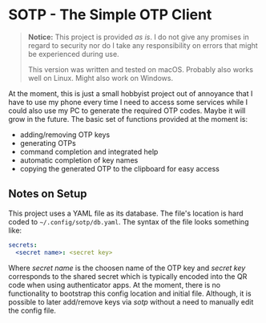 # SOTP - The **S**imple **OTP** Client
> **Notice:**
> This project is provided *as is*.
> I do not give any promises in regard to security nor do I take any responsibility on errors that might be experienced during use.
>
> This version was written and tested on macOS.
> Probably also works well on Linux.
> Might also work on Windows.

At the moment, this is just a small hobbyist project out of annoyance that I have to use my phone every time I need to access some services while I could also use my PC to generate the required OTP codes.
Maybe it will grow in the future.
The basic set of functions provided at the moment is:
- adding/removing OTP keys
- generating OTPs
- command completion and integrated help
- automatic completion of key names
- copying the generated OTP to the clipboard for easy access

## Notes on Setup
This project uses a YAML file as its database.
The file's location is hard coded to `~/.config/sotp/db.yaml`.
The syntax of the file looks something like:

```yaml
secrets:
  <secret name>: <secret key>
```

Where *secret name* is the choosen name of the OTP key and *secret key* corresponds to the shared secret which is typically encoded into the QR code when using authenticator apps.
At the moment, there is no functionality to bootstrap this config location and initial file.
Although, it is possible to later add/remove keys via *sotp* without a need to manually edit the config file.

